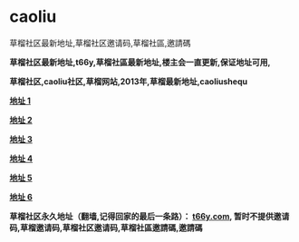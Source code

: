 caoliu
======

草榴社区最新地址,草榴社区邀请码,草榴社區,邀請碼

<b>草榴社区最新地址,t66y,草榴社區最新地址,楼主会一直更新,保证地址可用,

草榴社区,caoliu社区,草榴网站,2013年,草榴最新地址,caoliushequ

<a href="http://c1521.biz.tm/index.php?u=95650" title="草榴社區">地址 1</a>

<a href="http://184.154.128.244/index.php?u=95650" title="草榴社区">地址 2</a>

<a href="http://love1024.tk/index.php?u=95650" title="草榴社區">地址 3</a>

<a href="http://cl.yyq.im/index.php?u=95650" title="草榴社区">地址 4</a>

<a href="http://5.yao.cl/index.php?u=95650" title="草榴社区">地址 5</a>

<a href="http://123.8518.com/index.php?u=95650" title="草榴社区">地址 6</a>

草榴社区永久地址（翻墙,记得回家的最后一条路）： <a href="http://t66y.com/index.php?u=95650" title="草榴社区">t66y.com</a>,
暂时不提供邀请码,草榴邀请码,草榴社区邀请码,草榴社區邀請碼,邀請碼</b>
